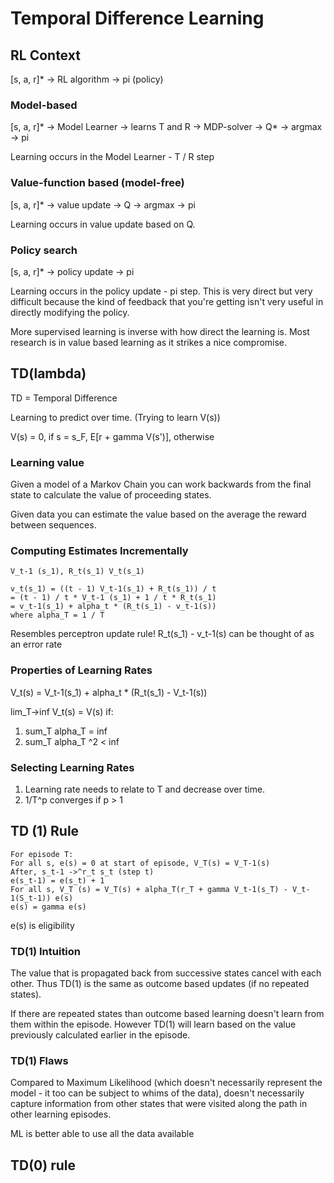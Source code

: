 # Temporal Difference Learning

## RL Context

[s, a, r]* -> RL algorithm -> pi (policy)

### Model-based

[s, a, r]* -> Model Learner -> learns T and R -> MDP-solver -> Q* -> argmax -> pi

Learning occurs in the Model Learner - T / R step

### Value-function based (model-free)

[s, a, r]* -> value update -> Q -> argmax -> pi

Learning occurs in value  update based on Q.

### Policy search

[s, a, r]* -> policy update -> pi

Learning occurs in the policy update - pi step. This is very direct but very difficult because the kind of feedback that you're getting isn't very useful in directly modifying the policy.

More supervised learning is inverse with how direct the learning is. Most research is in value based learning as it strikes a nice compromise.

## TD(lambda)

TD = Temporal Difference

Learning to predict over time. (Trying to learn V(s))

V(s) = 0, if s = s_F, E[r + gamma V(s')], otherwise

### Learning value

Given a model of a Markov Chain you can work backwards from the final state to calculate the value of proceeding states.

Given data you can estimate the value based on the average the reward between sequences. 

### Computing Estimates Incrementally

```
V_t-1 (s_1), R_t(s_1) V_t(s_1)

v_t(s_1) = ((t - 1) V_t-1(s_1) + R_t(s_1)) / t 
= (t - 1) / t * V_t-1 (s_1) + 1 / t * R_t(s_1)
= v_t-1(s_1) + alpha_t * (R_t(s_1) - v_t-1(s))
where alpha_T = 1 / T
```

Resembles perceptron update rule! R_t(s_1) - v_t-1(s) can be thought of as an error rate

### Properties of Learning Rates

V_t(s) = V_t-1(s_1) + alpha_t * (R_t(s_1) - V_t-1(s))

lim_T->inf V_t(s) = V(s) if:

1. sum_T alpha_T = inf
2. sum_T alpha_T ^2 < inf

### Selecting Learning Rates

1. Learning rate needs to relate to T and decrease over time.
2. 1/T^p converges if p > 1

## TD (1) Rule

```
For episode T:
For all s, e(s) = 0 at start of episode, V_T(s) = V_T-1(s)
After, s_t-1 ->^r_t s_t (step t)
e(s_t-1) = e(s_t) + 1
For all s, V_T (s) = V_T(s) + alpha_T(r_T + gamma V_t-1(s_T) - V_t-1(S_t-1)) e(s)
e(s) = gamma e(s)
```

e(s) is eligibility

### TD(1) Intuition

 The value that is propagated back from successive states cancel with each other. Thus TD(1) is the same as outcome based updates (if no repeated states).

 If there are repeated states than outcome based learning doesn't learn from them within the episode. However TD(1) will learn based on the value previously calculated earlier in the episode.

### TD(1) Flaws

Compared to Maximum Likelihood (which doesn't necessarily represent the model - it too can be subject to whims of the data), doesn't necessarily capture information from other states that were visited along the path in other learning episodes.

ML is better able to use all the data available

## TD(0) rule